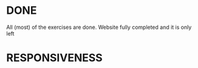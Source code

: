 # DONE
All (most) of the exercises are done.
Website fully completed and it is only left 
# RESPONSIVENESS
